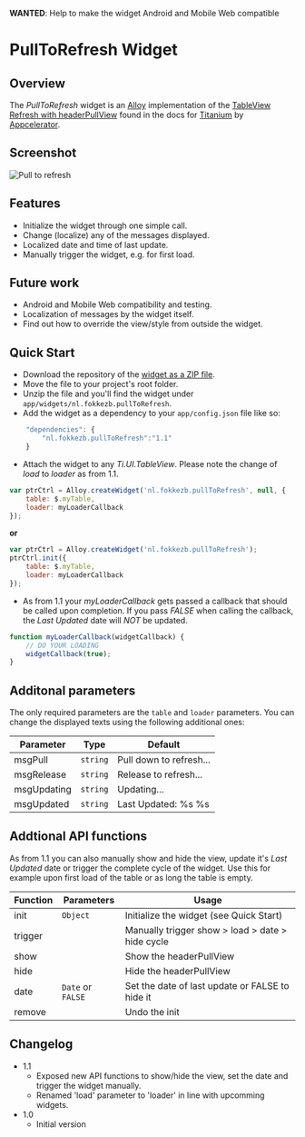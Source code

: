 **WANTED**: Help to make the widget Android and Mobile Web compatible

# PullToRefresh Widget
## Overview
The *PullToRefresh* widget is an [Alloy](http://projects.appcelerator.com/alloy/docs/Alloy-bootstrap/index.html) implementation of the [TableView Refresh with headerPullView](http://docs.appcelerator.com/titanium/latest/#!/guide/TableView_Refresh_with_headerPullView) found in the docs for [Titanium](http://www.appcelerator.com/platform) by [Appcelerator](http://www.appcelerator.com).

## Screenshot
![Pull to refresh](https://raw.github.com/FokkeZB/nl.fokkezb.pullToRefresh/master/docs/screenshot.png)

## Features
* Initialize the widget through one simple call.
* Change (localize) any of the messages displayed.
* Localized date and time of last update.
* Manually trigger the widget, e.g. for first load.

## Future work
* Android and Mobile Web compatibility and testing.
* Localization of messages by the widget itself.
* Find out how to override the view/style from outside the widget.

## Quick Start
* Download the repository of the [widget as a ZIP file](https://github.com/FokkeZB/nl.fokkezb.pullToRefresh/archive/master.zip).
* Move the file to your project's root folder.
* Unzip the file and you'll find the widget under `app/widgets/nl.fokkezb.pullToRefresh`.
* Add the widget as a dependency to your `app/config.json` file like so:

```javascript
	"dependencies": {
		"nl.fokkezb.pullToRefresh":"1.1"
	}
```

* Attach the widget to any *Ti.UI.TableView*. Please note the change of *load* to *loader* as from 1.1. 

```javascript
var ptrCtrl = Alloy.createWidget('nl.fokkezb.pullToRefresh', null, {
	table: $.myTable,
	loader: myLoaderCallback
});
```

**or**

```javascript
var ptrCtrl = Alloy.createWidget('nl.fokkezb.pullToRefresh');
ptrCtrl.init({
	table: $.myTable,
	loader: myLoaderCallback
});
```

* As from 1.1 your *myLoaderCallback* gets passed a callback that should be called upon completion. If you pass *FALSE* when calling the callback, the *Last Updated* date will *NOT* be updated.

```javascript
function myLoaderCallback(widgetCallback) {
	// DO YOUR LOADING
	widgetCallback(true);
}
```

## Additonal parameters
The only required parameters are the `table` and `loader` parameters. You can change the displayed texts using the following additional ones:

| Parameter | Type | Default |
| --------- | ---- | ----------- |
| msgPull | `string` | Pull down to refresh... |
| msgRelease | `string`  | Release to refresh... |
| msgUpdating | `string` | Updating... |
| msgUpdated | `string` | Last Updated: %s %s |

## Addtional API functions
As from 1.1 you can also manually show and hide the view, update it's *Last Updated* date or trigger the complete cycle of the widget. Use this for example upon first load of the table or as long the table is empty.

| Function | Parameters | Usage |
| -------- | ---------- | ----- |
| init     | `Object`   | Initialize the widget (see Quick Start) | 
| trigger  |            | Manually trigger show > load > date > hide cycle 
| show     |            | Show the headerPullView |
| hide     |            | Hide the headerPullView |
| date     | `Date` or `FALSE` | Set the date of last update or FALSE to hide it |
| remove   |            | Undo the init |

## Changelog
* 1.1
  * Exposed new API functions to show/hide the view, set the date and trigger the widget manually.
  * Renamed 'load' parameter to 'loader' in line with upcomming widgets.
* 1.0
  * Initial version
